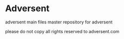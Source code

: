 # Adversent
adversent main files 
master repository for adversent

please do not copy all rights reserved to adversent.com 
